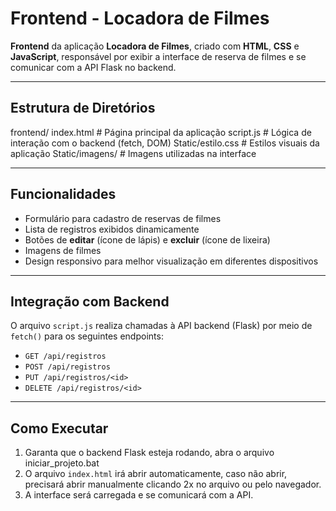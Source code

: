 # Frontend - Locadora de Filmes

**Frontend** da aplicação **Locadora de Filmes**, criado com **HTML**, **CSS** e **JavaScript**, responsável por exibir a interface de reserva de filmes e se comunicar com a API Flask no backend.

---

## Estrutura de Diretórios

frontend/
index.html                    # Página principal da aplicação
script.js                     # Lógica de interação com o backend (fetch, DOM)
Static/estilo.css             # Estilos visuais da aplicação
Static/imagens/               # Imagens utilizadas na interface

---

## Funcionalidades

- Formulário para cadastro de reservas de filmes
- Lista de registros exibidos dinamicamente
- Botões de **editar** (ícone de lápis) e **excluir** (ícone de lixeira)
- Imagens de filmes
- Design responsivo para melhor visualização em diferentes dispositivos

---

## Integração com Backend

O arquivo `script.js` realiza chamadas à API backend (Flask) por meio de `fetch()` para os seguintes endpoints:

- `GET /api/registros`
- `POST /api/registros`
- `PUT /api/registros/<id>`
- `DELETE /api/registros/<id>`

---

## Como Executar

1. Garanta que o backend Flask esteja rodando, abra o arquivo iniciar_projeto.bat
2. O arquivo `index.html` irá abrir automaticamente, caso não abrir, precisará abrir manualmente clicando 2x no arquivo ou pelo navegador.
3. A interface será carregada e se comunicará com a API.
